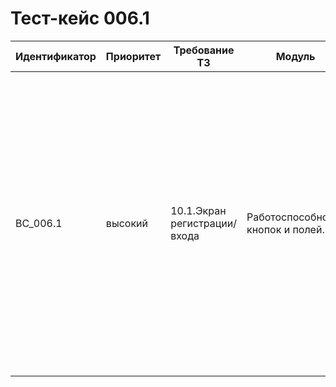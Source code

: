 # Тест-кейс 006.1 

| Идентификатор | Приоритет | Требование ТЗ            | Модуль | Шаги тест-кейса                                                                                                                                                                                                                                                                                                                                                   | Ожидаемый результат                                                                                                                                                                                                 |
|---------------|-----------|--------------------------|--------|-------------------------------------------------------------------------------------------------------------------------------------------------------------------------------------------------------------------------------------------------------------------------------------------------------------------------------------------------------------------|--------------------------------------------------------------------------------------------------------------------------------------------------------------------------------------------------------------------|
| BC_006.1      | высокий   | 10.1\.Экран регистрации/входа  | Работоспособность кнопок и полей.   |Предусловие: Пользователь не зарегистрирован в системе 1. Нажать на надпись "У меня нет аккаунта", зарегистрироваться под никнеймом `qwerty`, логином `qwe` и паролем `Jsiek1325!`. Нажать кнопку "Зарегистрироваться". <br>2. После захода в систему перейти в настройки и нажать "Разлогиниться". <br>3. В окне входа написать логин `qwe` и пароль `Jsiek1325!`, затем нажать "Авторизоваться". <br>4. Повторить шаг номер 2 (разлогиниться). | 1. Пользователь успешно регистрируется в системе под указанными данными. <br>2. Пользователь успешно выходит из системы после нажатия "Разлогиниться". <br>3. Пользователь успешно входит в систему с указанными логином и паролем. <br>4. Пользователь успешно выходит из системы повторно. |
